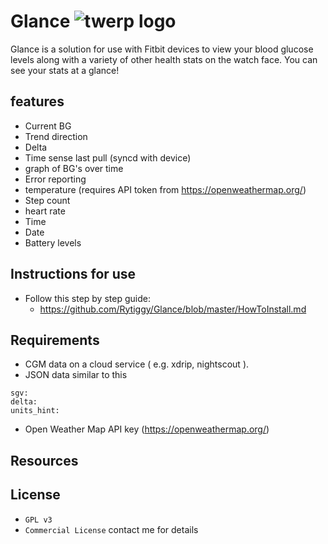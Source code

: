 # Glance ![twerp logo](https://image.ibb.co/gbWF2H/twerp_bowtie_64.png)
Glance is a solution for use with Fitbit devices to view your blood glucose levels along with a variety of other health stats on the watch face. You can see your stats at a glance!
## features 
- Current BG
- Trend direction
- Delta 
- Time sense last pull (syncd with device)
- graph of BG's over time
- Error reporting
- temperature (requires API token from https://openweathermap.org/) 
- Step count
- heart rate
- Time
- Date
- Battery levels
## Instructions for use
- Follow this step by step guide:
  - https://github.com/Rytiggy/Glance/blob/master/HowToInstall.md
## Requirements 
- CGM data on a cloud service ( e.g. xdrip, nightscout ). 
- JSON data similar to this
```
sgv: 
delta: 
units_hint: 
```
- Open Weather Map API key (https://openweathermap.org/)
## Resources 
## License
- `GPL v3`
- `Commercial License` contact me for details
